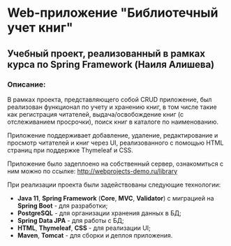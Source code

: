 # Web-приложение "Библиотечный учет книг"

## Учебный проект, реализованный в рамках курса по Spring Framework (Наиля Алишева)

### Описание:
В рамках проекта, представляющего собой CRUD приложение, был реализован функционал по учету и хранению книг,
в том числе такие как регистрация читателей, выдача/освобождение книг (с отслеживанием просрочки), поиск книг
в каталоге по наименованию.

Приложение поддерживает добавление, удаление, редактирование и просмотр читателей и книг через UI,
реализованного с помощью HTML страниц при поддержке Thymeleaf и CSS. 

Приложение было задеплоено на собственный сервер, ознакомиться с ним можно по ссылке: http://webprojects-demo.ru/library

При реализации проекта были задействованы следующие технологии:
- **Java 11**, **Spring Framework** (**Core**, **MVC**, **Validator**) c миграцией на **Spring Boot** - для разработки;
- **PostgreSQL** - для организации хранения данных в БД; 
- **Spring Data JPA** - для работы с БД;
- **HTML**, **Thymeleaf**, **CSS** - для реализации UI;
- **Maven**, **Tomcat** - для сборки и деплоя приложения.